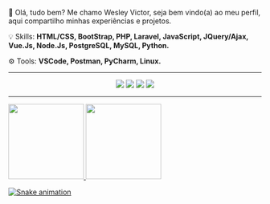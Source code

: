 🎫 Olá, tudo bem? Me chamo Wesley Victor, seja bem vindo(a) ao meu perfil,<br> aqui compartilho minhas experiências e projetos.

💡 Skills: <strong>HTML/CSS, BootStrap, PHP, Laravel, JavaScript, JQuery/Ajax, Vue.Js, Node.Js, PostgreSQL, MySQL, Python.</strong>

⚙️ Tools: <strong>VSCode, Postman, PyCharm, Linux.</strong>
<hr>
<div align="center"> 
  <a href="https://www.youtube.com/channel/UC1husJrbXb-_oUmdE5gK6Vw" target="_blank"><img src="https://img.shields.io/badge/-Youtube-%23EA4335?style=for-the-badge&logo=youtube&logoColor=white" target="_blank"></a>
  <a href="https://www.instagram.com/_wesleyvs/" target="_blank"><img src="https://img.shields.io/badge/-Instagram-%23E4405F?style=for-the-badge&logo=instagram&logoColor=white" target="_blank"></a>
  <a href="https://www.linkedin.com/in/wesley-victor-69a351208/" target="_blank"><img src="https://img.shields.io/badge/-LinkedIn-%230077B5?style=for-the-badge&logo=linkedin&logoColor=white" target="_blank"></a>
  <a href="https://api.whatsapp.com/send?phone=5583991287731&text=Ol%C3%A1%20Wesley%2C%20acabei%20de%20ver%20seu%20perfil%20no%20GitHub!" target="_blank"><img src="https://img.shields.io/badge/-WhatsApp-%2300B050?style=for-the-badge&logo=whatsapp&logoColor=white" target="_blank"></a> 
</div>
<hr>

<div>
  <a href="https://github.com/w3sfx">
  <img height="150em" src="https://github-readme-stats.vercel.app/api?username=w3sfx&show_icons=true&theme=dracula&include_all_commits=true&count_private=true"/>
  <img height="150em" src="https://github-readme-stats.vercel.app/api/top-langs/?username=w3sfx&layout=compact&langs_count=7&theme=dracula"/>
</div>
 
![Snake animation](https://github.com/w3sfx/w3sfx/blob/output/github-contribution-grid-snake.svg)
<!--
**w3sfx/w3sfx** is a ✨ _special_ ✨ repository because its `README.md` (this file) appears on your GitHub profile.

Here are some ideas to get you started:

- 🔭 I’m currently working on ...
- 🌱 I’m currently learning ...
- 👯 I’m looking to collaborate on ...
- 🤔 I’m looking for help with ...
- 💬 Ask me about ...
- 📫 How to reach me: ...
- 😄 Pronouns: ...
- ⚡ Fun fact: ...
-->
